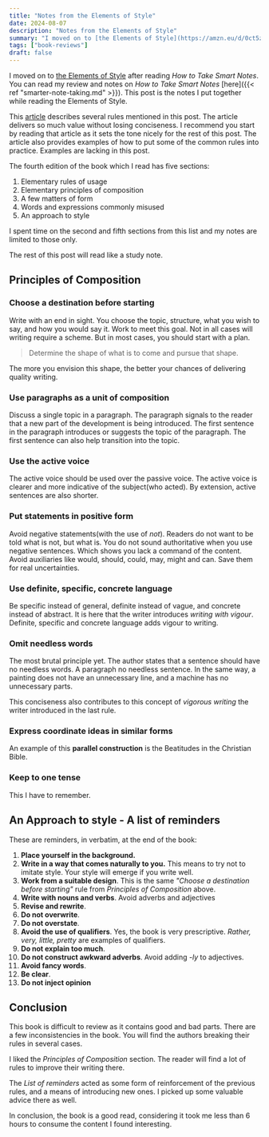 ```yaml
---
title: "Notes from the Elements of Style"
date: 2024-08-07
description: "Notes from the Elements of Style"
summary: "I moved on to [the Elements of Style](https://amzn.eu/d/0ct5zf7z) after reading *How to Take Smart Notes*. This post is the notes I put together while reading the Elements of Style."
tags: ["book-reviews"]
draft: false
---
```


I moved on to [the Elements of Style](https://amzn.eu/d/0ct5zf7z) after reading *How to Take Smart Notes*. You can read my review and notes on *How to Take Smart Notes* [here]({{< ref "smarter-note-taking.md" >}}). This post is the notes I put together while reading the Elements of Style.

This [article](https://evaparish.com/blog/how-i-edit) describes several rules mentioned in this post. The article delivers so much value without losing conciseness. I recommend you start by reading that article as it sets the tone nicely for the rest of this post. The article also provides examples of how to put some of the common rules into practice. Examples are lacking in this post.

The fourth edition of the book which I read has five sections:
1. Elementary rules of usage
2. Elementary principles of composition
3. A few matters of form
4. Words and expressions commonly misused
5. An approach to style

I spent time on the second and fifth sections from this list and my notes are limited to those only.

The rest of this post will read like a study note.

## Principles of Composition

### Choose a destination before starting

Write with an end in sight. You choose the topic,  structure, what you wish to say, and how you would say it. Work to meet this goal. Not in all cases will writing require a scheme. But in most cases, you should start with a plan.

> Determine the shape of what is to come and pursue that shape.

The more you envision this shape, the better your chances of delivering quality writing.

### Use paragraphs as a unit of composition

Discuss a single topic in a paragraph. The paragraph signals to the reader that a new part of the development is being introduced. The first sentence in the paragraph introduces or suggests the topic of the paragraph. The first sentence can also help transition into the topic.

### Use the active voice

The active voice should be used over the passive voice. The active voice is clearer and more indicative of the subject(who acted). By extension, active sentences are also shorter.

### Put statements in positive form

Avoid negative statements(with the use of *not*). Readers do not want to be told what is not, but what is. You do not sound authoritative when you use negative sentences. Which shows you lack a command of the content. Avoid auxiliaries like would, should, could, may, might and can. Save them for real uncertainties.

### Use definite, specific, concrete language

Be specific instead of general, definite instead of vague, and concrete instead of abstract.
It is here that the writer introduces *writing with vigour*. Definite, specific and concrete language adds vigour to writing.

### Omit needless words

The most brutal principle yet. The author states that a sentence should have no needless words. A paragraph no needless sentence. In the same way, a painting does not have an unnecessary line, and a machine has no unnecessary parts.

This conciseness also contributes to this concept of *vigorous writing* the writer introduced in the last rule.

### Express coordinate ideas in similar forms

An example of this **parallel construction** is the Beatitudes in the Christian Bible. 

### Keep to one tense

This I have to remember.

## An Approach to style - A list of reminders

These are reminders, in verbatim, at the end of the book:
1. **Place yourself in the background.**
2. **Write in a way that comes naturally to you.** This means to try not to imitate style. Your style will emerge if you write well.
3. **Work from a suitable design**. This is the same *"Choose a destination before starting"* rule from *Principles of Composition* above.
4. **Write with nouns and verbs**. Avoid adverbs and adjectives
5. **Revise and rewrite**.
6. **Do not overwrite**.
7. **Do not overstate**.
8. **Avoid the use of qualifiers**. Yes, the book is very prescriptive. *Rather, very, little, pretty* are examples of qualifiers.
9. **Do not explain too much**.
10. **Do not construct awkward adverbs**. Avoid adding *-ly* to adjectives.
11. **Avoid fancy words**.
12. **Be clear**.
13. **Do not inject opinion**

## Conclusion

This book is difficult to review as it contains good and bad parts. There are a few inconsistencies in the book. You will find the authors breaking their rules in several cases.

I liked the *Principles of Composition* section. The reader will find a lot of rules to improve their writing there.

The *List of reminders* acted as some form of reinforcement of the previous rules, and a means of introducing new ones. I picked up some valuable advice there as well.

In conclusion, the book is a good read, considering it took me less than 6 hours to consume the content I found interesting.
